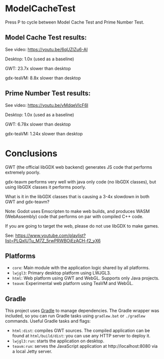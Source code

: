 # ModelCacheTest

Press P to cycle between Model Cache Test and Prime Number Test.

## Model Cache Test results:

See video: https://youtu.be/6qUZIZu6-AI

Desktop: 1.0x (used as a baseline)

GWT: 23.7x slower than desktop

gdx-teaVM: 8.8x slower than desktop

## Prime Number Test results:

See video: https://youtu.be/vMdqeVIcF6I

Desktop: 1.0x (used as a baseline)

GWT: 6.78x slower than desktop

gdx-teaVM: 1.24x slower than desktop

# Conclusions

GWT (the official libGDX web backend) generates JS code that performs extremely poorly.

gdx-teavm performs very well with java only code (no libGDX classes), but using libGDX classes it performs poorly.

What is it in the libGDX classes that is causing a 3-4x slowdown in both GWT and gdx-teavm? 

Note: Godot uses Emscripten to make web builds, and produces WASM (WebAssembly) code that performs on par with compiled C++ code.

If you are going to target the web, please do not use libGDX to make games.

See: https://www.youtube.com/playlist?list=PLQxIUTu_M7Z_5rwPRWBOjEzACH-f2_yX6

## Platforms

- `core`: Main module with the application logic shared by all platforms.
- `lwjgl3`: Primary desktop platform using LWJGL3.
- `html`: Web platform using GWT and WebGL. Supports only Java projects.
- `teavm`: Experimental web platform using TeaVM and WebGL.

## Gradle

This project uses [Gradle](https://gradle.org/) to manage dependencies.
The Gradle wrapper was included, so you can run Gradle tasks using `gradlew.bat` or `./gradlew` commands.
Useful Gradle tasks and flags:

- `html:dist`: compiles GWT sources. The compiled application can be found at `html/build/dist`: you can use any HTTP server to deploy it.
- `lwjgl3:run`: starts the application on desktop.
- `teavm:run`: serves the JavaScript application at http://localhost:8080 via a local Jetty server.
